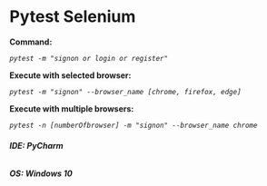# Pytest Selenium

**Command:** 

_`pytest -m "signon or login or register"`_

**Execute with selected browser:** 

_`pytest -m "signon" --browser_name [chrome, firefox, edge]`_

**Execute with multiple browsers:** 

_`pytest -n [numberOfbrowser] -m "signon" --browser_name chrome`_


###### **IDE: PyCharm**

###### **OS: Windows 10**